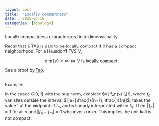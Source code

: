 ```yaml
---
layout: post
title:  "Locally compactness"
date:   2025-06-16
categories: [Topology]
---
```


Locally compactness characterizes finite dimensionality. 

Recall that a TVS is said to be locally compact if $0$ has a compact neighborhood.
For a Hausdorff TVS $V$, 

$$
\dim(V)<\infty \Leftrightarrow V \text{ is locally compact}. 
$$

See a proof by [Tao](https://terrytao.wordpress.com/2011/05/24/locally-compact-topological-vector-spaces/). 

<br>
Example: 

In the space $C[0,1]$ with the sup norm, 
consider $\\{ f_n(x) \\}$, where $f_n$ vanishes outside the interval $I_n=[\frac{1}{n+1}, \frac{1}{n}]$, 
takes the value $1$ at the midpoint of $I_n$, and is linearly interpolated within $I_n$. 
Then $\Vert f_n \Vert=1$ for all $n$ and $\Vert f_n-f_m\Vert=1$ whenever $n\neq m$. 
This implies the unit ball is not compact. 
